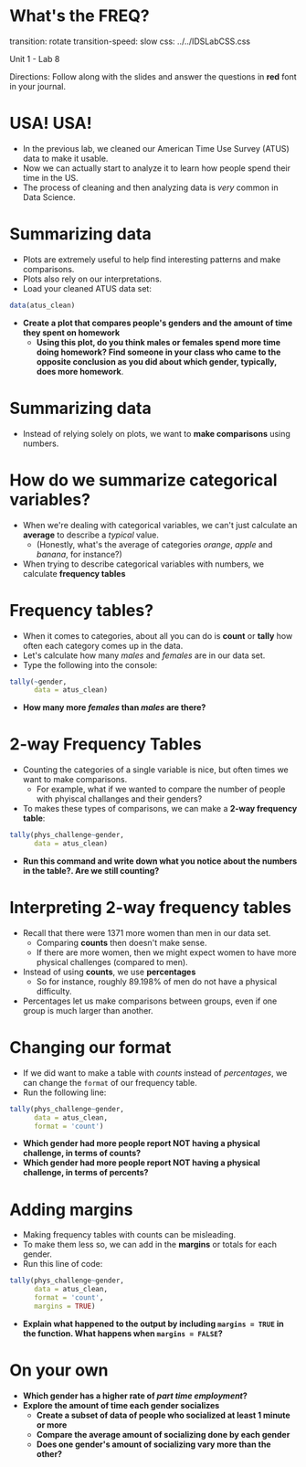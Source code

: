 What's the FREQ?
================
transition: rotate
transition-speed: slow
css: ../../IDSLabCSS.css

Unit 1 - Lab 8

Directions: Follow along with the slides and answer the questions in **red** font in your journal.




USA! USA!
=========

- In the previous lab, we cleaned our American Time Use Survey (ATUS) data to make it usable.
- Now we can actually start to analyze it to learn how people spend their time in the US.
- The process of cleaning and then analyzing data is _very_ common in Data Science.



Summarizing data
=================================

- Plots are extremely useful to help find interesting patterns and make comparisons.
- Plots also rely on our interpretations.
- Load your cleaned ATUS data set:

```r
data(atus_clean)
```
- **Create a plot that compares people's genders and the amount of time they spent on homework**
    - **Using this plot, do you think males or females spend more time doing homework? Find someone in your class who came to the opposite conclusion as you did about which gender, typically, does more homework**.

Summarizing data
================

- Instead of relying solely on plots, we want to **make comparisons** using numbers.


How do we summarize categorical variables?
=================================

- When we're dealing with categorical variables, we can't just calculate an **average** to describe a _typical_ value.
    - (Honestly, what's the average of categories _orange_, _apple_ and _banana_, for instance?)
- When trying to describe categorical variables with numbers, we calculate **frequency tables**

Frequency tables?
=================

- When it comes to categories, about all you can do is **count** or **tally** how often each category comes up in the data.
- Let's calculate how many _males_ and _females_ are in our data set.
- Type the following into the console:

```r
tally(~gender, 
      data = atus_clean)
```
- **How many more _females_ than _males_ are there?**

2-way Frequency Tables
======================

- Counting the categories of a single variable is nice, but often times we want to make comparisons.
    - For example, what if we wanted to compare the number of people with phyiscal challanges and their genders?
- To makes these types of comparisons, we can make a **2-way frequency table**:

```r
tally(phys_challenge~gender, 
      data = atus_clean)
```
- **Run this command and write down what you notice about the numbers in the table?. Are we still counting?**

Interpreting 2-way frequency tables
===================================

- Recall that  there were 1371 more women than men in our data set.
    - Comparing **counts** then doesn't make sense.
    - If there are more women, then we might  expect women to have more physical challenges (compared to men).
- Instead of using **counts**, we use **percentages**
    - So for instance, roughly 89.198% of men do not have a physical difficulty.
- Percentages let us make comparisons between groups, even if one group is much larger than another.



Changing our format
===================

- If we did want to make a table with _counts_ instead of _percentages_, we can change the `format` of our frequency table.
- Run the following line:

```r
tally(phys_challenge~gender, 
      data = atus_clean, 
      format = 'count')
```
- **Which gender had more people report NOT having a physical challenge, in terms of counts?**
- **Which gender had more people report NOT having a physical challenge, in terms of percents?**

Adding margins
==============

- Making frequency tables with counts can be misleading.
- To make them less so, we can add in the **margins** or totals for each gender.
- Run this line of code:

```r
tally(phys_challenge~gender, 
      data = atus_clean, 
      format = 'count', 
      margins = TRUE)
```
- **Explain what happened to the output by including `margins = TRUE` in the function. What happens when `margins = FALSE`?**


On your own
===========

- **Which gender has a higher rate of _part time employment_?**
- **Explore the amount of time each gender socializes**
    - **Create a subset of data of people who socialized at least 1 minute or more**
    - **Compare the average amount of socializing done by each gender**
    - **Does one gender's amount of socializing vary more than the other?**




